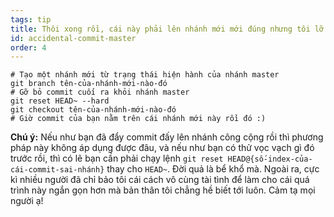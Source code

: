 ```yaml
---
tags: tip
title: Thôi xong rồi, cái này phải lên nhánh mới mới đúng nhưng tôi lỡ tay commit lên master mất rồi!
id: accidental-commit-master
order: 4
---
```


```git
# Tạo một nhánh mới từ trạng thái hiện hành của nhánh master
git branch tên-của-nhánh-mới-nào-đó
# Gỡ bỏ commit cuối ra khỏi nhánh master
git reset HEAD~ --hard
git checkout tên-của-nhánh-mới-nào-đó
# Giờ commit của bạn nằm trên cái nhánh mới này rồi đó :)
```

**Chú ý:** Nếu như bạn đã đẩy commit đấy lên nhánh công cộng rồi thì phương pháp này không áp dụng được đâu, và nếu như bạn có thử vọc vạch gì đó trước rồi, thì có lẽ bạn cần phải chạy lệnh `git reset HEAD@{số-index-của-cái-commit-sai-nhánh}` thay cho `HEAD~`. Đời quả là bể khổ mà. Ngoài ra, cực kì nhiều người đã chỉ bảo tôi cái cách vô cùng tài tình để làm cho cái quá trình này ngắn gọn hơn mà bản thân tôi chẳng hề biết tới luôn. Cảm tạ mọi người ạ!